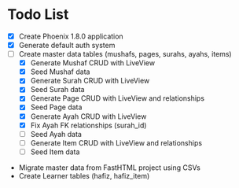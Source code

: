 # Todo List

- [x] Create Phoenix 1.8.0 application
- [x] Generate default auth system
- [ ] Create master data tables (mushafs, pages, surahs, ayahs, items)
  - [x] Generate Mushaf CRUD with LiveView
  - [x] Seed Mushaf data
  - [x] Generate Surah CRUD with LiveView
  - [x] Seed Surah data
  - [x] Generate Page CRUD with LiveView and relationships
  - [x] Seed Page data
  - [x] Generate Ayah CRUD with LiveView
  - [x] Fix Ayah FK relationships (surah_id)
  - [ ] Seed Ayah data
  - [ ] Generate Item CRUD with LiveView and relationships
  - [ ] Seed Item data
- Migrate master data from FastHTML project using CSVs
- Create Learner tables (hafiz, hafiz_item)
